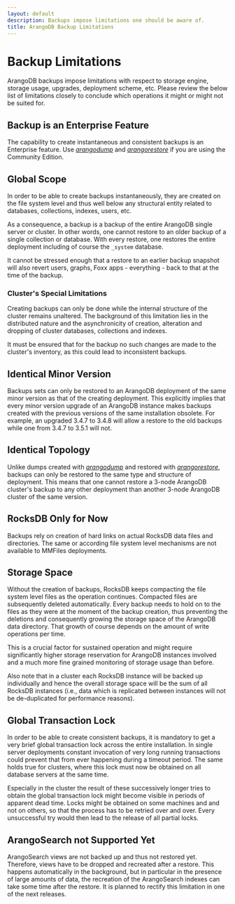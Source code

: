 ```yaml
---
layout: default
description: Backups impose limitations one should be aware of.
title: ArangoDB Backup Limitations
---
```

Backup Limitations
==================

ArangoDB backups impose limitations with respect to storage engine,
storage usage, upgrades, deployment scheme, etc. Please review the below
list of limitations closely to conclude which operations it might or might
not be suited for.

Backup is an Enterprise Feature
-------------------------------

The capability to create instantaneous and consistent backups is
an Enterprise feature. Use [_arangodump_](backup-restore.html) and 
[_arangorestore_](backup-restore.html) if you are using the Community Edition.

Global Scope
------------

In order to be able to create backups instantaneously, they are created
on the file system level and thus well below any structural entity related to
databases, collections, indexes, users, etc.

As a consequence, a backup is a backup of the entire ArangoDB single server
or cluster. In other words, one cannot restore to an older backup of a
single collection or database. With every restore, one restores the entire
deployment including of course the `_system` database.

It cannot be stressed enough that a restore to an earlier backup
snapshot will also revert users, graphs, Foxx apps - everything -
back to that at the time of the backup.

### Cluster's Special Limitations

Creating backups can only be done while the internal structure of the
cluster remains unaltered. The background of this limitation lies in the
distributed nature and the asynchronicity of creation, alteration and
dropping of cluster databases, collections and indexes.

It must be ensured that for the backup no such changes are made to the
cluster's inventory, as this could lead to inconsistent backups.

Identical Minor Version
-----------------------

Backups sets can only be restored to an ArangoDB deployment of the same
minor version as that of the creating deployment. This explicitly implies that
every minor version upgrade of an ArangoDB instance makes backups created
with the previous versions of the same installation obsolete. For example,
an upgraded 3.4.7 to 3.4.8 will allow a restore to the old backups while
one from 3.4.7 to 3.5.1 will not.

Identical Topology
------------------

Unlike dumps created with [_arangodump_](backup-restore.html) and restored 
with [_arangorestore_](backup-restore.html),
backups can only be restored to the same type and structure of deployment.
This means that one cannot restore a 3-node ArangoDB cluster's backup to
any other deployment than another 3-node ArangoDB cluster of the same version.

RocksDB Only for Now
--------------------

Backups rely on creation of hard links on actual RocksDB data files and
directories. The same or according file system level mechanisms are not
available to MMFiles deployments.

Storage Space
-------------

Without the creation of backups, RocksDB keeps compacting the file system
level files as the operation continues. Compacted files are subsequently
deleted automatically. Every backup needs to hold on to the
files as they were at the moment of the backup creation, thus preventing
the deletions and consequently growing the storage space of the ArangoDB
data directory. That growth of course depends on the amount of write operations
per time.

This is a crucial factor for sustained operation and might require
significantly higher storage reservation for ArangoDB instances involved and
a much more fine grained monitoring of storage usage than before.

Also note that in a cluster each RocksDB instance will be backed up
individually and hence the overall storage space will be the sum of all
RocksDB instances (i.e., data which is replicated between instances will
not be de-duplicated for performance reasons).

Global Transaction Lock
-----------------------

In order to be able to create consistent backups, it is mandatory to get
a very brief global transaction lock across the entire installation.
In single server deployments constant invocation of very long running
transactions could prevent that from ever happening during a timeout period.
The same holds true for clusters, where this lock must now be obtained on all
database servers at the same time.

Especially in the cluster the result of these successively longer tries to
obtain the global transaction lock might become visible in periods of apparent
dead time. Locks might be obtained on some machines and and not on others, so
that the process has to be retried over and over. Every unsuccessful try would
then lead to the release of all partial locks.

ArangoSearch not Supported Yet
------------------------------

ArangoSearch views are not backed up and thus not restored yet.
Therefore, views have to be dropped and recreated after a restore.
This happens automatically in the background, but in particular in the
presence of large amounts of data, the recreation of the ArangoSearch
indexes can take some time after the restore. It is planned to rectify
this limitation in one of the next releases.
